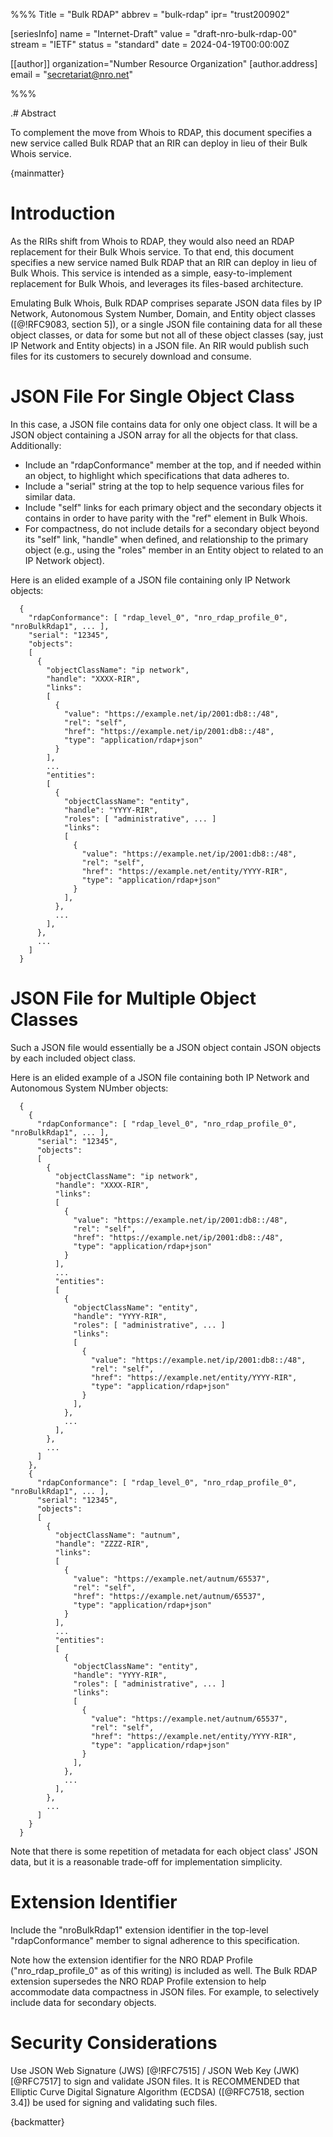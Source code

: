 %%%
Title = "Bulk RDAP"
abbrev = "bulk-rdap"
ipr= "trust200902"

[seriesInfo]
name = "Internet-Draft"
value = "draft-nro-bulk-rdap-00"
stream = "IETF"
status = "standard"
date = 2024-04-19T00:00:00Z

[[author]]
organization="Number Resource Organization"
[author.address]
email = "secretariat@nro.net"

%%%

.# Abstract

To complement the move from Whois to RDAP, this document specifies a new service called Bulk RDAP that an RIR can deploy
in lieu of their Bulk Whois service.

{mainmatter}

# Introduction

As the RIRs shift from Whois to RDAP, they would also need an RDAP replacement for their Bulk Whois service. To that
end, this document specifies a new service named Bulk RDAP that an RIR can deploy in lieu of Bulk Whois. This service is
intended as a simple, easy-to-implement replacement for Bulk Whois, and leverages its files-based architecture.

Emulating Bulk Whois, Bulk RDAP comprises separate JSON data files by IP Network, Autonomous System Number, Domain, and
Entity object classes ([@!RFC9083, section 5]), or a single JSON file containing data for all these object classes, or
data for some but not all of these object classes (say, just IP Network and Entity objects) in a JSON file. An RIR would
publish such files for its customers to securely download and consume.

# JSON File For Single Object Class

In this case, a JSON file contains data for only one object class. It will be a JSON object containing a JSON array for
all the objects for that class. Additionally:

* Include an "rdapConformance" member at the top, and if needed within an object, to highlight which specifications that
  data adheres to.
* Include a "serial" string at the top to help sequence various files for similar data.
* Include "self" links for each primary object and the secondary objects it contains in order to have parity with the
  "ref" element in Bulk Whois.
* For compactness, do not include details for a secondary object beyond its "self" link, "handle" when defined, and
  relationship to the primary object (e.g., using the "roles" member in an Entity object to related to an IP Network
  object).

Here is an elided example of a JSON file containing only IP Network objects:

```
  {
    "rdapConformance": [ "rdap_level_0", "nro_rdap_profile_0", "nroBulkRdap1", ... ],
    "serial": "12345",
    "objects":
    [
      {
        "objectClassName": "ip network",
        "handle": "XXXX-RIR",
        "links":
        [
          {
            "value": "https://example.net/ip/2001:db8::/48",
            "rel": "self",
            "href": "https://example.net/ip/2001:db8::/48",
            "type": "application/rdap+json"
          }
        ],
        ...
        "entities":
        [
          {
            "objectClassName": "entity",
            "handle": "YYYY-RIR",
            "roles": [ "administrative", ... ]
            "links":
            [
              {
                "value": "https://example.net/ip/2001:db8::/48",
                "rel": "self",
                "href": "https://example.net/entity/YYYY-RIR",
                "type": "application/rdap+json"
              }
            ],
          },
          ...
        ],
      },
      ...
    ]
  }
```

# JSON File for Multiple Object Classes

Such a JSON file would essentially be a JSON object contain JSON objects by each included object class.

Here is an elided example of a JSON file containing both IP Network and Autonomous System NUmber objects:

```
  {
    {
      "rdapConformance": [ "rdap_level_0", "nro_rdap_profile_0", "nroBulkRdap1", ... ],
      "serial": "12345",
      "objects":
      [
        {
          "objectClassName": "ip network",
          "handle": "XXXX-RIR",
          "links":
          [
            {
              "value": "https://example.net/ip/2001:db8::/48",
              "rel": "self",
              "href": "https://example.net/ip/2001:db8::/48",
              "type": "application/rdap+json"
            }
          ],
          ...
          "entities":
          [
            {
              "objectClassName": "entity",
              "handle": "YYYY-RIR",
              "roles": [ "administrative", ... ]
              "links":
              [
                {
                  "value": "https://example.net/ip/2001:db8::/48",
                  "rel": "self",
                  "href": "https://example.net/entity/YYYY-RIR",
                  "type": "application/rdap+json"
                }
              ],
            },
            ...
          ],
        },
        ...
      ]
    },
    {
      "rdapConformance": [ "rdap_level_0", "nro_rdap_profile_0", "nroBulkRdap1", ... ],
      "serial": "12345",
      "objects":
      [
        {
          "objectClassName": "autnum",
          "handle": "ZZZZ-RIR",
          "links":
          [
            {
              "value": "https://example.net/autnum/65537",
              "rel": "self",
              "href": "https://example.net/autnum/65537",
              "type": "application/rdap+json"
            }
          ],
          ...
          "entities":
          [
            {
              "objectClassName": "entity",
              "handle": "YYYY-RIR",
              "roles": [ "administrative", ... ]
              "links":
              [
                {
                  "value": "https://example.net/autnum/65537",
                  "rel": "self",
                  "href": "https://example.net/entity/YYYY-RIR",
                  "type": "application/rdap+json"
                }
              ],
            },
            ...
          ],
        },
        ...
      ]
    }
  }
```

Note that there is some repetition of metadata for each object class' JSON data, but it is a reasonable trade-off for
implementation simplicity.

# Extension Identifier

Include the "nroBulkRdap1" extension identifier in the top-level "rdapConformance" member to signal adherence to this
specification.

Note how the extension identifier for the NRO RDAP Profile ("nro_rdap_profile_0" as of this writing) is included as
well. The Bulk RDAP extension supersedes the NRO RDAP Profile extension to help accommodate data compactness in JSON
files. For example, to selectively include data for secondary objects.

# Security Considerations

Use JSON Web Signature (JWS) [@!RFC7515] / JSON Web Key (JWK) [@RFC7517] to sign and validate JSON files. It is
RECOMMENDED that Elliptic Curve Digital Signature Algorithm (ECDSA) ([@RFC7518, section 3.4]) be used for signing and
validating such files.

{backmatter}
